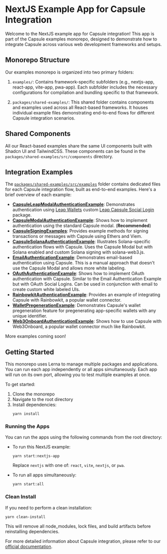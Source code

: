 # NextJS Example App for Capsule Integration

Welcome to the NextJS example app for Capsule integration! This app is part of the Capsule examples monorepo, designed to demonstrate how to integrate Capsule across various web development frameworks and setups.

## Monorepo Structure

Our examples monorepo is organized into two primary folders:

1. `examples/`: Contains framework-specific subfolders (e.g., nextjs-app, react-app, vite-app, pwa-app). Each subfolder includes the necessary configurations for compilation and bundling specific to that framework.

2. `packages/shared-examples/`: This shared folder contains components and examples used across all React-based frameworks. It houses individual example files demonstrating end-to-end flows for different Capsule integration scenarios.

## Shared Components

All our React-based examples share the same UI components built with Shadcn UI and TailwindCSS. These components can be found in the `packages/shared-examples/src/components` directory.

## Integration Examples

The [`packages/shared-examples/src/examples`](../shared-examples/src/examples) folder contains dedicated files for each Capsule integration flow, built as end-to-end examples. Here's a brief overview of each example:

- [**CapsuleLeapModalAuthenticationExample**](../shared-examples/src/examples/CapsuleLeapModalAuthenticationExample.tsx): Demonstrates authentication using [Leap Wallets](https://www.leapwallet.io/) custom [Leap Capsule Social Login](https://docs.cosmology.zone/cosmos-kit/integrating-wallets/leap-capsule-social-login) package.
- [**CapsuleModalAuthenticationExample**](../shared-examples/src/examples/CapsuleModalAuthenticationExample.tsx): Shows how to implement authentication using the standard Capsule modal. (**Recommended**)
- [**CapsuleSigningExamples**](../shared-examples/src/examples/CapsuleSigningExamples.ts): Provides example methods for signing transactions or messages with Capsule using Ethers and Viem.
- [**CapsuleSolanaAuthenticationExample**](../shared-examples/src/examples/CapsuleSolanaAuthenticationExample.tsx): Illustrates Solana-specific authentication flows with Capsule. Uses the Capsule Modal but with Solana enabled and custom Solana signing with solana-web3.js.
- [**EmailAuthenticationExample**](../shared-examples/src/examples/EmailAuthenticationExample.tsx): Demonstrates email-based authentication using Capsule. This is a manual approach that doesn't use the Capsule Modal and allows more white labeling.
- [**OAuthAuthenticationExample**](../shared-examples/src/examples/OAuthAuthenticationExample.tsx): Shows how to implement OAuth authentication with Capsule. Similar to the Email Authentication Example but with OAuth Social Logins. Can be used in conjunction with email to create custom white labeled UIs.
- [**RainbowkitAuthenticationExample**](../shared-examples/src/examples/RainbowkitAuthenticationExample.tsx): Provides an example of integrating Capsule with Rainbowkit, a popular wallet connector.
- [**WalletPregenerationExample**](../shared-examples/src/examples/WalletPregenerationExample.tsx): Demonstrates Capsule's wallet pregeneration feature for pregenerating app-specific wallets with any unique identifier.
- [**Web3OnboardAuthenticationExample**](../shared-examples/src/examples/Web3OnboardAuthenticationExample.tsx): Shows how to use Capsule with Web3Onboard, a popular wallet connector much like Rainbowkit.

More examples coming soon!

## Getting Started

This monorepo uses Lerna to manage multiple packages and applications. You can run each app independently or all apps simultaneously. Each app will run on its own port, allowing you to test multiple examples at once.

To get started:

1. Clone the monorepo
2. Navigate to the root directory
3. Install dependencies:
   ```
   yarn install
   ```

### Running the Apps

You can run the apps using the following commands from the root directory:

- To run this NextJS example:

  ```
  yarn start:nextjs-app
  ```

  Replace `nextjs` with one of: `react`, `vite`, `nextjs`, or `pwa`.

- To run all apps simultaneously:
  ```
  yarn start:all
  ```

### Clean Install

If you need to perform a clean installation:

```
yarn clean-install
```

This will remove all node_modules, lock files, and build artifacts before reinstalling dependencies.

For more detailed information about Capsule integration, please refer to our [official documentation](https://docs.usecapsule.com).

